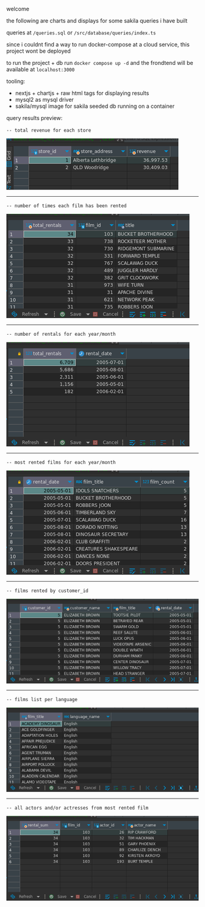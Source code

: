 welcome

the following are charts and displays for some sakila queries i have built

queries at `/queries.sql` or `/src/database/queries/index.ts`

since i couldnt find a way to run docker-compose at a cloud service, this project wont be deployed

to run the project + db run `docker compose up -d` and the frondtend will be available at `localhost:3000`

tooling:

- nextjs + chartjs + raw html tags for displaying results
- mysql2 as mysql driver
- sakila/mysql image for sakila seeded db running on a container

query results preview:

`
-- total revenue for each store
`

![img.png](readme_images/img.png)

---

`-- number of times each film has been rented`

![img_1.png](readme_images/img_1.png)

---

`-- number of rentals for each year/month`

![img_2.png](readme_images/img_2.png)

---

`-- most rented films for each year/month`

![img_3.png](readme_images/img_3.png)

---

`-- films rented by customer_id`

![img_4.png](readme_images/img_4.png)

---

`-- films list per language`

![img_5.png](readme_images/img_5.png)

---

`-- all actors and/or actresses from most rented film`

![img_6.png](readme_images/img_6.png)